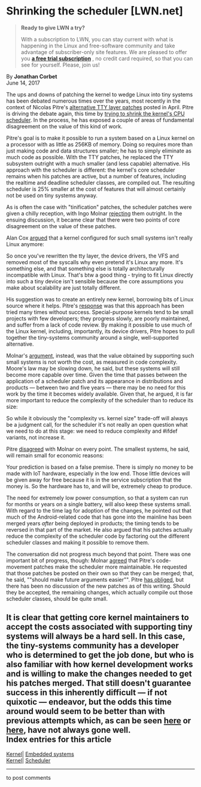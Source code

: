# Shrinking the scheduler [LWN.net]

> **Ready to give LWN a try?**
> 
> With a subscription to LWN, you can stay current with what is happening in the Linux and free-software community and take advantage of subscriber-only site features. We are pleased to offer you **[a free trial subscription](https://lwn.net/Promo/nst-trial/claim)** , no credit card required, so that you can see for yourself. Please, join us! 

By **Jonathan Corbet**  
June 14, 2017 

The ups and downs of patching the kernel to wedge Linux into tiny systems has been debated numerous times over the years, most recently in the context of Nicolas Pitre's [alternative TTY layer patches](/Articles/721074/) posted in April. Pitre is driving the debate again, this time by [trying to shrink the kernel's CPU scheduler](/Articles/724768/). In the process, he has exposed a couple of areas of fundamental disagreement on the value of this kind of work. 

Pitre's goal is to make it possible to run a system based on a Linux kernel on a processor with as little as 256KB of memory. Doing so requires more than just making code and data structures smaller; he has to simply eliminate as much code as possible. With the TTY patches, he replaced the TTY subsystem outright with a much smaller (and less capable) alternative. His approach with the scheduler is different: the kernel's core scheduler remains when his patches are active, but a number of features, including the realtime and deadline scheduler classes, are compiled out. The resulting scheduler is 25% smaller at the cost of features that will almost certainly not be used on tiny systems anyway. 

As is often the case with "tinification" patches, the scheduler patches were given a chilly reception, with Ingo Molnar [rejecting](/Articles/725378/) them outright. In the ensuing discussion, it became clear that there were two points of core disagreement on the value of these patches. 

Alan Cox [argued](/Articles/725379/) that a kernel configured for such small systems isn't really Linux anymore: 

So once you've rewritten the tty layer, the device drivers, the VFS and removed most of the syscalls why even pretend it's Linux any more. It's something else, and that something else is totally architecturally incompatible with Linux. That's btw a good thing - trying to fit Linux directly into such a tiny device isn't sensible because the core assumptions you make about scalability are just totally different. 

His suggestion was to create an entirely new kernel, borrowing bits of Linux source where it helps. Pitre's [response](/Articles/725380/) was that this approach has been tried many times without success. Special-purpose kernels tend to be small projects with few developers; they progress slowly, are poorly maintained, and suffer from a lack of code review. By making it possible to use much of the Linux kernel, including, importantly, its device drivers, Pitre hopes to pull together the tiny-systems community around a single, well-supported alternative. 

Molnar's [argument](/Articles/725382/), instead, was that the value obtained by supporting such small systems is not worth the cost, as measured in code complexity. Moore's law may be slowing down, he said, but these systems will still become more capable over time. Given the time that passes between the application of a scheduler patch and its appearance in distributions and products — between two and five years — there may be no need for this work by the time it becomes widely available. Given that, he argued, it is far more important to reduce the complexity of the scheduler than to reduce its size: 

So while it obviously the "complexity vs. kernel size" trade-off will always be a judgment call, for the scheduler it's not really an open question what we need to do at this stage: we need to reduce complexity and #ifdef variants, not increase it. 

Pitre [disagreed](/Articles/725385/) with Molnar on every point. The smallest systems, he said, will remain small for economic reasons: 

Your prediction is based on a false premise. There is simply no money to be made with IoT hardware, especially in the low end. Those little devices will be given away for free because it is in the service subscription that the money is. So the hardware has to, and will be, extremely cheap to produce. 

The need for extremely low power consumption, so that a system can run for months or years on a single battery, will also keep these systems small. With regard to the time lag for adoption of the changes, he pointed out that much of the Android-related code that has gone into the mainline has been merged years _after_ being deployed in products; the timing tends to be reversed in that part of the market. He also argued that his patches actually reduce the complexity of the scheduler code by factoring out the different scheduler classes and making it possible to remove them. 

The conversation did not progress much beyond that point. There was one important bit of progress, though: Molnar [agreed](/Articles/725388/) that Pitre's code-movement patches make the scheduler more maintainable. He requested that those patches be posted on their own so that they can be merged; that, he said, ""should make future arguments easier"". Pitre [has obliged](/Articles/725389/), but there has been no discussion of the new patches as of this writing. Should they be accepted, the remaining changes, which actually compile out those scheduler classes, should be quite small. 

It is clear that getting core kernel maintainers to accept the costs associated with supporting tiny systems will always be a hard sell. In this case, the tiny-systems community has a developer who is determined to get the job done, but who is also familiar with how kernel development works and is willing to make the changes needed to get his patches merged. That still doesn't guarantee success in this inherently difficult — if not quixotic — endeavor, but the odds this time around would seem to be better than with previous attempts which, as can be seen [here](/Articles/597529/) or [here](/Articles/624258/), have not always gone well.  
Index entries for this article  
---  
[Kernel](/Kernel/Index)| [Embedded systems](/Kernel/Index#Embedded_systems)  
[Kernel](/Kernel/Index)| [Scheduler](/Kernel/Index#Scheduler)  
  


* * *

to post comments 
